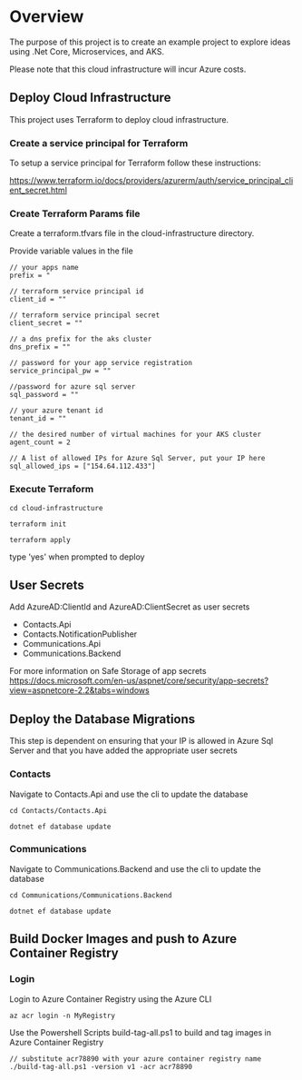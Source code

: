 # Overview
The purpose of this project is to create an example project to explore ideas using .Net Core, Microservices, and AKS.

Please note that this cloud infrastructure will incur Azure costs.

## Deploy Cloud Infrastructure
This project uses Terraform to deploy cloud infrastructure.

### Create a service principal for Terraform
To setup a service principal for Terraform follow these instructions:

https://www.terraform.io/docs/providers/azurerm/auth/service_principal_client_secret.html

### Create Terraform Params file
Create a terraform.tfvars file in the cloud-infrastructure directory.

Provide variable values in the file

```
// your apps name
prefix = "

// terraform service principal id
client_id = ""

// terraform service principal secret
client_secret = ""

// a dns prefix for the aks cluster
dns_prefix = ""

// password for your app service registration
service_principal_pw = ""

//password for azure sql server
sql_password = ""

// your azure tenant id
tenant_id = ""

// the desired number of virtual machines for your AKS cluster
agent_count = 2

// A list of allowed IPs for Azure Sql Server, put your IP here
sql_allowed_ips = ["154.64.112.433"]
```

### Execute Terraform

```
cd cloud-infrastructure

terraform init

terraform apply
```

type 'yes' when prompted to deploy

## User Secrets
Add AzureAD:ClientId and AzureAD:ClientSecret as user secrets
- Contacts.Api
- Contacts.NotificationPublisher
- Communications.Api
- Communications.Backend

For more information on Safe Storage of app secrets
https://docs.microsoft.com/en-us/aspnet/core/security/app-secrets?view=aspnetcore-2.2&tabs=windows

## Deploy the Database Migrations
This step is dependent on ensuring that your IP is allowed in Azure Sql Server and that you have added the appropriate user secrets

### Contacts
Navigate to Contacts.Api and use the cli to update the database

```
cd Contacts/Contacts.Api

dotnet ef database update
```

### Communications
Navigate to Communications.Backend and use the cli to update the database

```
cd Communications/Communications.Backend

dotnet ef database update
```


## Build Docker Images and push to Azure Container Registry

### Login

Login to Azure Container Registry using the Azure CLI

```
az acr login -n MyRegistry
```

Use the Powershell Scripts build-tag-all.ps1 to build and tag images in Azure Container Registry

```
// substitute acr78890 with your azure container registry name
./build-tag-all.ps1 -version v1 -acr acr78890
```



  
